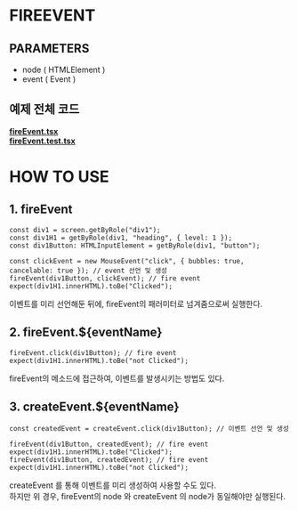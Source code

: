 # FIREEVENT

## PARAMETERS

- node ( HTMLElement )
- event ( Event )

## 예제 전체 코드

**[fireEvent.tsx](./fireEvent.tsx)**<br/>
**[fireEvent.test.tsx](./fireEvent.test.tsx)**<br/>

# HOW TO USE

## 1. fireEvent

```tsx
const div1 = screen.getByRole("div1");
const div1H1 = getByRole(div1, "heading", { level: 1 });
const div1Button: HTMLInputElement = getByRole(div1, "button");

const clickEvent = new MouseEvent("click", { bubbles: true, cancelable: true }); // event 선언 및 생성
fireEvent(div1Button, clickEvent); // fire event
expect(div1H1.innerHTML).toBe("Clicked");
```

이벤트를 미리 선언해둔 뒤에, fireEvent의 패러미터로 넘겨줌으로써 실행한다.

## 2. fireEvent.${eventName}

```tsx
fireEvent.click(div1Button); // fire event
expect(div1H1.innerHTML).toBe("not Clicked");
```

fireEvent의 메소드에 접근하여, 이벤트를 발생시키는 방법도 있다.

## 3. createEvent.${eventName}

```tsx
const createdEvent = createEvent.click(div1Button); // 이벤트 선언 및 생성

fireEvent(div1Button, createdEvent); // fire event
expect(div1H1.innerHTML).toBe("Clicked");
fireEvent(div1Button, createdEvent); // fire event
expect(div1H1.innerHTML).toBe("not Clicked");
```

createEvent 를 통해 이벤트를 미리 생성하여 사용할 수도 있다. <br/>
하지만 위 경우, fireEvent의 node 와 createEvent 의 node가 동일해야만 실행된다. <br/>
